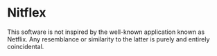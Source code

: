 # Nitflex

This software is not inspired by the well-known application known as Netflix. Any resemblance or similarity to the latter is purely and entirely coincidental.
